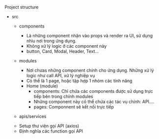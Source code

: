 Project structure

- src
  - components
    + Là những component nhận vào props và render ra UI, sử dụng nhìu nơi trong ứng dụng.
    + Không xử lý logic ở các component này 
    + button, Card, Modal, Header, Text...

  - modules
    + Nơi chưas những component chính cho ứng dụng. Những xử lý logic như call API, xử lý nghiệp vụ
    + Có thể là 1 page, hoặc tập hợp 1 nhóm các tính năng

    - Home (module)
      - components: Chỉ chứa các components được sử dụng trực tiếp bên trong chính modules
      - Những component này có thể chứa các tác vụ chính: API....
      - pages: Componnent sẽ kết nối trực tiếp 



   - apis/services
    + Setup thư viện gọi API (axios)
    + Định nghĩa các function gọi API